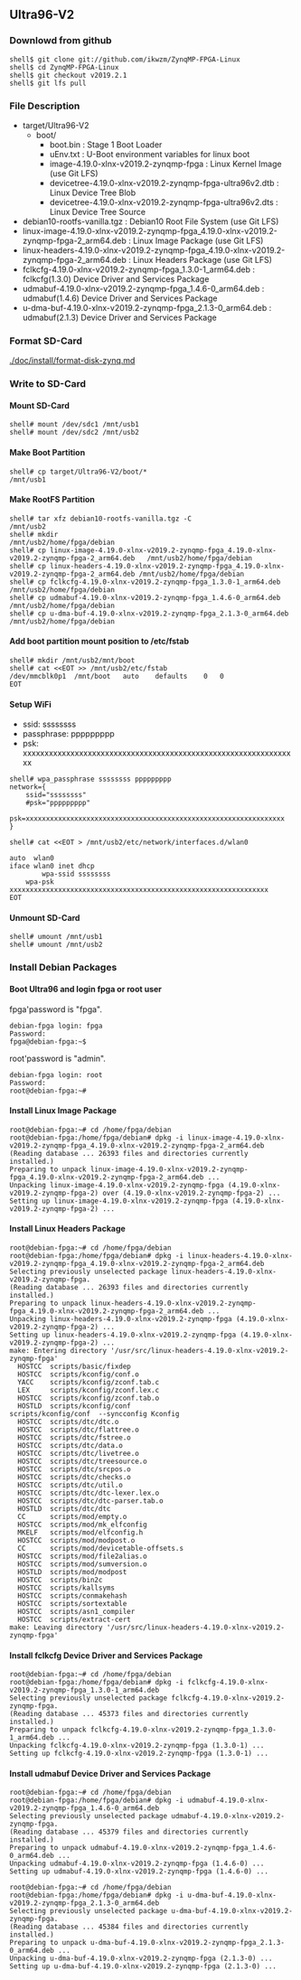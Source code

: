 ## Ultra96-V2

### Downlowd from github

```console
shell$ git clone git://github.com/ikwzm/ZynqMP-FPGA-Linux
shell$ cd ZynqMP-FPGA-Linux
shell$ git checkout v2019.2.1
shell$ git lfs pull
```

### File Description

 * target/Ultra96-V2
   + boot/
     - boot.bin                                                    : Stage 1 Boot Loader
     - uEnv.txt                                                    : U-Boot environment variables for linux boot
     - image-4.19.0-xlnx-v2019.2-zynqmp-fpga                       : Linux Kernel Image       (use Git LFS)
     - devicetree-4.19.0-xlnx-v2019.2-zynqmp-fpga-ultra96v2.dtb    : Linux Device Tree Blob   
     - devicetree-4.19.0-xlnx-v2019.2-zynqmp-fpga-ultra96v2.dts    : Linux Device Tree Source
 * debian10-rootfs-vanilla.tgz                                     : Debian10 Root File System (use Git LFS)
 * linux-image-4.19.0-xlnx-v2019.2-zynqmp-fpga_4.19.0-xlnx-v2019.2-zynqmp-fpga-2_arm64.deb   : Linux Image Package      (use Git LFS)
 * linux-headers-4.19.0-xlnx-v2019.2-zynqmp-fpga_4.19.0-xlnx-v2019.2-zynqmp-fpga-2_arm64.deb : Linux Headers Package    (use Git LFS)
 * fclkcfg-4.19.0-xlnx-v2019.2-zynqmp-fpga_1.3.0-1_arm64.deb       : fclkcfg(1.3.0) Device Driver and Services Package
 * udmabuf-4.19.0-xlnx-v2019.2-zynqmp-fpga_1.4.6-0_arm64.deb       : udmabuf(1.4.6) Device Driver and Services Package
 * u-dma-buf-4.19.0-xlnx-v2019.2-zynqmp-fpga_2.1.3-0_arm64.deb     : udmabuf(2.1.3) Device Driver and Services Package
 
### Format SD-Card

[./doc/install/format-disk-zynq.md](format-disk-zynq.md)

### Write to SD-Card

#### Mount SD-Card

```console
shell# mount /dev/sdc1 /mnt/usb1
shell# mount /dev/sdc2 /mnt/usb2
```
#### Make Boot Partition

```console
shell# cp target/Ultra96-V2/boot/*                                        /mnt/usb1
```

#### Make RootFS Partition

```console
shell# tar xfz debian10-rootfs-vanilla.tgz -C                             /mnt/usb2
shell# mkdir                                                              /mnt/usb2/home/fpga/debian
shell# cp linux-image-4.19.0-xlnx-v2019.2-zynqmp-fpga_4.19.0-xlnx-v2019.2-zynqmp-fpga-2_arm64.deb   /mnt/usb2/home/fpga/debian
shell# cp linux-headers-4.19.0-xlnx-v2019.2-zynqmp-fpga_4.19.0-xlnx-v2019.2-zynqmp-fpga-2_arm64.deb /mnt/usb2/home/fpga/debian
shell# cp fclkcfg-4.19.0-xlnx-v2019.2-zynqmp-fpga_1.3.0-1_arm64.deb       /mnt/usb2/home/fpga/debian
shell# cp udmabuf-4.19.0-xlnx-v2019.2-zynqmp-fpga_1.4.6-0_arm64.deb       /mnt/usb2/home/fpga/debian
shell# cp u-dma-buf-4.19.0-xlnx-v2019.2-zynqmp-fpga_2.1.3-0_arm64.deb     /mnt/usb2/home/fpga/debian
```

#### Add boot partition mount position to /etc/fstab

```console
shell# mkdir /mnt/usb2/mnt/boot
shell# cat <<EOT >> /mnt/usb2/etc/fstab
/dev/mmcblk0p1	/mnt/boot	auto	defaults	0	0
EOT
```

#### Setup WiFi

  * ssid: ssssssss
  * passphrase: ppppppppp
  * psk: xxxxxxxxxxxxxxxxxxxxxxxxxxxxxxxxxxxxxxxxxxxxxxxxxxxxxxxxxxxxxxxx

```console
shell# wpa_passphrase ssssssss ppppppppp
network={
	ssid="ssssssss"
	#psk="ppppppppp"
	psk=xxxxxxxxxxxxxxxxxxxxxxxxxxxxxxxxxxxxxxxxxxxxxxxxxxxxxxxxxxxxxxxx
}
```

```console
shell# cat <<EOT > /mnt/usb2/etc/network/interfaces.d/wlan0

auto  wlan0
iface wlan0 inet dhcp
        wpa-ssid ssssssss
	wpa-psk  xxxxxxxxxxxxxxxxxxxxxxxxxxxxxxxxxxxxxxxxxxxxxxxxxxxxxxxxxxxxxxxx
EOT
```

#### Unmount SD-Card

```console
shell# umount /mnt/usb1
shell# umount /mnt/usb2
```

### Install Debian Packages

#### Boot Ultra96 and login fpga or root user

fpga'password is "fpga".

```console
debian-fpga login: fpga
Password:
fpga@debian-fpga:~$
```

root'password is "admin".

```console
debian-fpga login: root
Password:
root@debian-fpga:~#
```

#### Install Linux Image Package

```console
root@debian-fpga:~# cd /home/fpga/debian
root@debian-fpga:/home/fpga/debian# dpkg -i linux-image-4.19.0-xlnx-v2019.2-zynqmp-fpga_4.19.0-xlnx-v2019.2-zynqmp-fpga-2_arm64.deb
(Reading database ... 26393 files and directories currently installed.)
Preparing to unpack linux-image-4.19.0-xlnx-v2019.2-zynqmp-fpga_4.19.0-xlnx-v2019.2-zynqmp-fpga-2_arm64.deb ...
Unpacking linux-image-4.19.0-xlnx-v2019.2-zynqmp-fpga (4.19.0-xlnx-v2019.2-zynqmp-fpga-2) over (4.19.0-xlnx-v2019.2-zynqmp-fpga-2) ...
Setting up linux-image-4.19.0-xlnx-v2019.2-zynqmp-fpga (4.19.0-xlnx-v2019.2-zynqmp-fpga-2) ...
```

#### Install Linux Headers Package

```console
root@debian-fpga:~# cd /home/fpga/debian
root@debian-fpga:/home/fpga/debian# dpkg -i linux-headers-4.19.0-xlnx-v2019.2-zynqmp-fpga_4.19.0-xlnx-v2019.2-zynqmp-fpga-2_arm64.deb
Selecting previously unselected package linux-headers-4.19.0-xlnx-v2019.2-zynqmp-fpga.
(Reading database ... 26393 files and directories currently installed.)
Preparing to unpack linux-headers-4.19.0-xlnx-v2019.2-zynqmp-fpga_4.19.0-xlnx-v2019.2-zynqmp-fpga-2_arm64.deb ...
Unpacking linux-headers-4.19.0-xlnx-v2019.2-zynqmp-fpga (4.19.0-xlnx-v2019.2-zynqmp-fpga-2) ...
Setting up linux-headers-4.19.0-xlnx-v2019.2-zynqmp-fpga (4.19.0-xlnx-v2019.2-zynqmp-fpga-2) ...
make: Entering directory '/usr/src/linux-headers-4.19.0-xlnx-v2019.2-zynqmp-fpga'
  HOSTCC  scripts/basic/fixdep
  HOSTCC  scripts/kconfig/conf.o
  YACC    scripts/kconfig/zconf.tab.c
  LEX     scripts/kconfig/zconf.lex.c
  HOSTCC  scripts/kconfig/zconf.tab.o
  HOSTLD  scripts/kconfig/conf
scripts/kconfig/conf  --syncconfig Kconfig
  HOSTCC  scripts/dtc/dtc.o
  HOSTCC  scripts/dtc/flattree.o
  HOSTCC  scripts/dtc/fstree.o
  HOSTCC  scripts/dtc/data.o
  HOSTCC  scripts/dtc/livetree.o
  HOSTCC  scripts/dtc/treesource.o
  HOSTCC  scripts/dtc/srcpos.o
  HOSTCC  scripts/dtc/checks.o
  HOSTCC  scripts/dtc/util.o
  HOSTCC  scripts/dtc/dtc-lexer.lex.o
  HOSTCC  scripts/dtc/dtc-parser.tab.o
  HOSTLD  scripts/dtc/dtc
  CC      scripts/mod/empty.o
  HOSTCC  scripts/mod/mk_elfconfig
  MKELF   scripts/mod/elfconfig.h
  HOSTCC  scripts/mod/modpost.o
  CC      scripts/mod/devicetable-offsets.s
  HOSTCC  scripts/mod/file2alias.o
  HOSTCC  scripts/mod/sumversion.o
  HOSTLD  scripts/mod/modpost
  HOSTCC  scripts/bin2c
  HOSTCC  scripts/kallsyms
  HOSTCC  scripts/conmakehash
  HOSTCC  scripts/sortextable
  HOSTCC  scripts/asn1_compiler
  HOSTCC  scripts/extract-cert
make: Leaving directory '/usr/src/linux-headers-4.19.0-xlnx-v2019.2-zynqmp-fpga'
```

#### Install fclkcfg Device Driver and Services Package

```console
root@debian-fpga:~# cd /home/fpga/debian
root@debian-fpga:/home/fpga/debian# dpkg -i fclkcfg-4.19.0-xlnx-v2019.2-zynqmp-fpga_1.3.0-1_arm64.deb
Selecting previously unselected package fclkcfg-4.19.0-xlnx-v2019.2-zynqmp-fpga.
(Reading database ... 45373 files and directories currently installed.)
Preparing to unpack fclkcfg-4.19.0-xlnx-v2019.2-zynqmp-fpga_1.3.0-1_arm64.deb ...
Unpacking fclkcfg-4.19.0-xlnx-v2019.2-zynqmp-fpga (1.3.0-1) ...
Setting up fclkcfg-4.19.0-xlnx-v2019.2-zynqmp-fpga (1.3.0-1) ...
```

#### Install udmabuf Device Driver and Services Package

```console
root@debian-fpga:~# cd /home/fpga/debian
root@debian-fpga:/home/fpga/debian# dpkg -i udmabuf-4.19.0-xlnx-v2019.2-zynqmp-fpga_1.4.6-0_arm64.deb
Selecting previously unselected package udmabuf-4.19.0-xlnx-v2019.2-zynqmp-fpga.
(Reading database ... 45379 files and directories currently installed.)
Preparing to unpack udmabuf-4.19.0-xlnx-v2019.2-zynqmp-fpga_1.4.6-0_arm64.deb ...
Unpacking udmabuf-4.19.0-xlnx-v2019.2-zynqmp-fpga (1.4.6-0) ...
Setting up udmabuf-4.19.0-xlnx-v2019.2-zynqmp-fpga (1.4.6-0) ...
```

```console
root@debian-fpga:~# cd /home/fpga/debian
root@debian-fpga:/home/fpga/debian# dpkg -i u-dma-buf-4.19.0-xlnx-v2019.2-zynqmp-fpga_2.1.3-0_arm64.deb
Selecting previously unselected package u-dma-buf-4.19.0-xlnx-v2019.2-zynqmp-fpga.
(Reading database ... 45384 files and directories currently installed.)
Preparing to unpack u-dma-buf-4.19.0-xlnx-v2019.2-zynqmp-fpga_2.1.3-0_arm64.deb ...
Unpacking u-dma-buf-4.19.0-xlnx-v2019.2-zynqmp-fpga (2.1.3-0) ...
Setting up u-dma-buf-4.19.0-xlnx-v2019.2-zynqmp-fpga (2.1.3-0) ...
```


